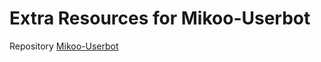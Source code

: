 # Extra Resources for Mikoo-Userbot
Repository [Mikoo-Userbot](https://github.com/divarvian/Mikoo-Userbot)